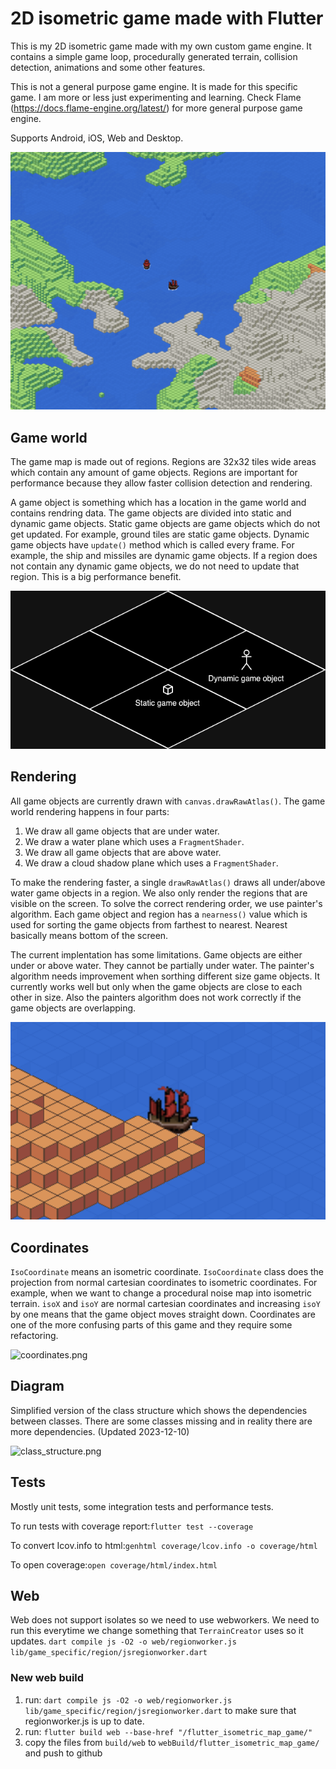 # 2D isometric game made with Flutter
This is my 2D isometric game made with my own custom game engine. It contains a simple game loop,
procedurally generated terrain, collision detection, animations and some other features.

This is not a general purpose game engine. It is made for this specific game. I am more or less just experimenting and learning.
Check Flame (https://docs.flame-engine.org/latest/) for more general purpose game engine.

Supports Android, iOS, Web and Desktop.

![screenshot.png](readme_images/screenshot.png)

## Game world
The game map is made out of regions. Regions are 32x32 tiles wide areas which contain any amount of game objects.
Regions are important for performance because they allow faster collision detection and rendering.

A game object is something which has a location in the game world and contains rendring data. 
The game objects are divided into static and dynamic game objects. 
Static game objects are game objects which do not get updated. For example, ground tiles are static game objects.
Dynamic game objects have ```update()``` method which is called every frame. For example, the ship and missiles are dynamic game objects.
If a region does not contain any dynamic game objects, we do not need to update that region. This is a big performance benefit.

![game_world.png](readme_images/game_world.png)

## Rendering
All game objects are currently drawn with ```canvas.drawRawAtlas()```. The game world rendering happens in four parts:

1. We draw all game objects that are under water.
2. We draw a water plane which uses a ```FragmentShader```.
3. We draw all game objects that are above water.
4. We draw a cloud shadow plane which uses a ```FragmentShader```.

To make the rendering faster, a single ```drawRawAtlas()``` draws all under/above water game objects in a region.
We also only render the regions that are visible on the screen.
To solve the correct rendering order, we use painter's algorithm. Each game object and region
has a ```nearness()``` value which is used for sorting the game objects from farthest to nearest. 
Nearest basically means bottom of the screen.

The current implentation has some limitations. Game objects are either under or above water. They cannot be partially under water.
The painter's algorithm needs improvement when sorthing different size game objects. It currently works well but
only when the game objects are close to each other in size.
Also the painters algorithm does not work correctly if the game objects are overlapping.

![map_screenshot.png](readme_images/map_screenshot.png)
## Coordinates
```IsoCoordinate``` means an isometric coordinate. ```IsoCoordinate``` class does the projection from normal cartesian coordinates to isometric coordinates. 
For example, when we want to change a procedural noise map into isometric terrain.
```isoX``` and ```isoY``` are normal cartesian coordinates and increasing ```isoY``` by one means that the game object moves
straight down. Coordinates are one of the more confusing parts of this game and they require some refactoring.

![coordinates.png](readme_images/coordinates.png)

## Diagram
Simplified version of the class structure which shows the dependencies between classes.
There are some classes missing and in reality there are more dependencies. (Updated 2023-12-10)

![class_structure.png](readme_images/structure.png)

## Tests
Mostly unit tests, some integration tests and performance tests.

To run tests with coverage report:```flutter test --coverage```

To convert Icov.info to html:```genhtml coverage/lcov.info -o coverage/html```

To open coverage:```open coverage/html/index.html```

## Web
Web does not support isolates so we need to use webworkers. We need to run this
everytime we change something that ```TerrainCreator``` uses so it updates.
```dart compile js -O2 -o web/regionworker.js lib/game_specific/region/jsregionworker.dart```

### New web build
1. run: ```dart compile js -O2 -o web/regionworker.js lib/game_specific/region/jsregionworker.dart``` to make sure that regionworker.js is up to date.
2. run: ```flutter build web --base-href "/flutter_isometric_map_game/"```
3. copy the files from ```build/web``` to ```webBuild/flutter_isometric_map_game/``` and push to github